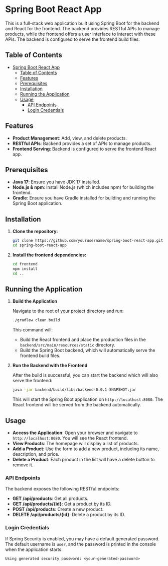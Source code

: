 
# Spring Boot React App

This is a full-stack web application built using Spring Boot for the backend and React for the frontend. The backend provides RESTful APIs to manage products, while the frontend offers a user interface to interact with these APIs. The backend is configured to serve the frontend build files.

## Table of Contents

- [Spring Boot React App](#spring-boot-react-app)
  - [Table of Contents](#table-of-contents)
  - [Features](#features)
  - [Prerequisites](#prerequisites)
  - [Installation](#installation)
  - [Running the Application](#running-the-application)
  - [Usage](#usage)
    - [API Endpoints](#api-endpoints)
    - [Login Credentials](#login-credentials)

## Features

- **Product Management**: Add, view, and delete products.
- **RESTful APIs**: Backend provides a set of APIs to manage products.
- **Frontend Serving**: Backend is configured to serve the frontend React app.

## Prerequisites

- **Java 17**: Ensure you have JDK 17 installed.
- **Node.js & npm**: Install Node.js (which includes npm) for building the frontend.
- **Gradle**: Ensure you have Gradle installed for building and running the Spring Boot application.

## Installation

1. **Clone the repository:**

    ```bash
    git clone https://github.com/yourusername/spring-boot-react-app.git
    cd spring-boot-react-app
    ```

2. **Install the frontend dependencies:**

    ```bash
    cd frontend
    npm install
    cd ..
    ```

## Running the Application

1. **Build the Application**

   Navigate to the root of your project directory and run:

   ```bash
   ./gradlew clean build
   ```

   This command will:
   - Build the React frontend and place the production files in the `backend/src/main/resources/static` directory.
   - Build the Spring Boot backend, which will automatically serve the frontend build files.

2. **Run the Backend with the Frontend**

   After the build is successful, you can start the backend which will also serve the frontend:

   ```bash
   java -jar backend/build/libs/backend-0.0.1-SNAPSHOT.jar
   ```

   This will start the Spring Boot application on `http://localhost:8080`. The React frontend will be served from the backend automatically.

## Usage

- **Access the Application**: Open your browser and navigate to `http://localhost:8080`. You will see the React frontend.
- **View Products**: The homepage will display a list of products.
- **Add a Product**: Use the form to add a new product, including its name, description, and price.
- **Delete a Product**: Each product in the list will have a delete button to remove it.

### API Endpoints

The backend exposes the following RESTful endpoints:

- **GET /api/products**: Get all products.
- **GET /api/products/{id}**: Get a product by its ID.
- **POST /api/products**: Create a new product.
- **DELETE /api/products/{id}**: Delete a product by its ID.

### Login Credentials

If Spring Security is enabled, you may have a default generated password. The default username is `user`, and the password is printed in the console when the application starts:

```
Using generated security password: <your-generated-password>
```
